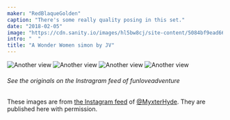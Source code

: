 ```yaml
---
maker: "RedBlaqueGolden"
caption: "There's some really quality posing in this set."
date: "2018-02-05"
image: "https://cdn.sanity.io/images/hl5bw8cj/site-content/5084bf9ead668c3ddd3a8ff4fd9a9ea4866d3d1a-1080x1080.jpg"
intro: "  "
title: "A Wonder Women simon by JV"
---
```


![Another view](https://posts.freesewing.org/uploads/wonder_woman_simon_view2_a8f4c2e951.jpg "Another view")
![Another view](https://posts.freesewing.org/uploads/wonder_woman_simon_view3_c4357bf70f.jpg "Another view")
![Another view](https://posts.freesewing.org/uploads/wonder_woman_simon_view4_b6b74a2fe6.jpg "Another view")
![Another view](https://posts.freesewing.org/uploads/wonder_woman_simon_view5_6e42e949af.jpg "Another view")

<Note>

###### See the originals on the Instragram feed of funloveadventure

These images are from 
[the Instagram feed](https://www.instagram.com/myxterhyde/)
of [@MyxterHyde](/users/MyxterHyde).
They are published here with permission.

</Note>
